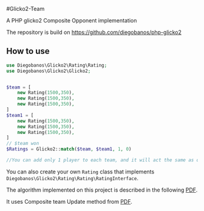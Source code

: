 #Glicko2-Team


A PHP glicko2 Composite Opponent implementation

The repository is build on https://github.com/diegobanos/php-glicko2



## How to use

```php
use Diegobanos\Glicko2\Rating\Rating;
use Diegobanos\Glicko2\Glicko2;


$team = [
    new Rating(1500,350),
    new Rating(1500,350),
    new Rating(1500,350),
]
$team1 = [
    new Rating(1500,350),
    new Rating(1500,350),
    new Rating(1500,350),
]
// $team won
$Ratings = Glicko2::match($team, $team1, 1, 0)

//You can add only 1 player to each team, and it will act the same as original glicko2
```

You can also create your own `Rating` class that implements `Diegobanos\Glicko2\Rating\Rating\RatingInterface`.




The algorithm implemented on this project is described in the following [PDF](http://www.glicko.net/glicko/glicko2.pdf).

It uses Composite team Update method from [PDF](https://rhetoricstudios.com/downloads/AbstractingGlicko2ForTeamGames.pdf).
